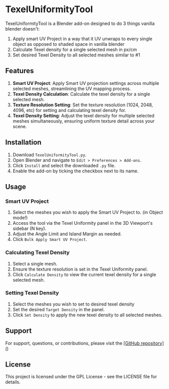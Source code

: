 # TexelUniformityTool

TexelUniformityTool is a Blender add-on designed to do 3 things vanilla blender doesn't:
1. Apply smart UV Project in a way that it UV unwraps to every single object as opposed to shaded space in vanilla blender
2. Calculate Texel density for a single selected mesh in px/cm
3. Set desired Texel Density to all selected meshes similar to #1


## Features

1. **Smart UV Project**: Apply Smart UV projection settings across multiple selected meshes, streamlining the UV mapping process.
2. **Texel Density Calculation**: Calculate the texel density for a single selected mesh.
3. **Texture Resolution Setting**: Set the texture resolution (1024, 2048, 4096, etc) for setting and calculating texel density for.
4. **Texel Density Setting**: Adjust the texel density for multiple selected meshes simultaneously, ensuring uniform texture detail across your scene.

## Installation

1. Download `TexelUniformityTool.py`.
2. Open Blender and navigate to `Edit > Preferences > Add-ons`.
3. Click `Install` and select the downloaded `.py` file.
4. Enable the add-on by ticking the checkbox next to its name.

## Usage

### Smart UV Project
1. Select the meshes you wish to apply the Smart UV Project to. (in Object mode!)
2. Access the tool via the Texel Uniformity panel in the 3D Viewport's sidebar (N key).
3. Adjust the Angle Limit and Island Margin as needed.
4. Click `Bulk Apply Smart UV Project`.

### Calculating Texel Density
1. Select a single mesh.
2. Ensure the texture resolution is set in the Texel Uniformity panel.
3. Click `Calculate Density` to view the current texel density for a single selected mesh.

### Setting Texel Density
1. Select the meshes you wish to set to desired texel density
2. Set the desired `Target Density` in the panel.
3. Click `Set Density` to apply the new texel density to all selected meshes.

## Support

For support, questions, or contributions, please visit the [[GitHub repository](<GitHub-Repo-URL>](https://github.com/artemmakeev/TexelUniformityTool))

## License

This project is licensed under the GPL License - see the LICENSE file for details.
